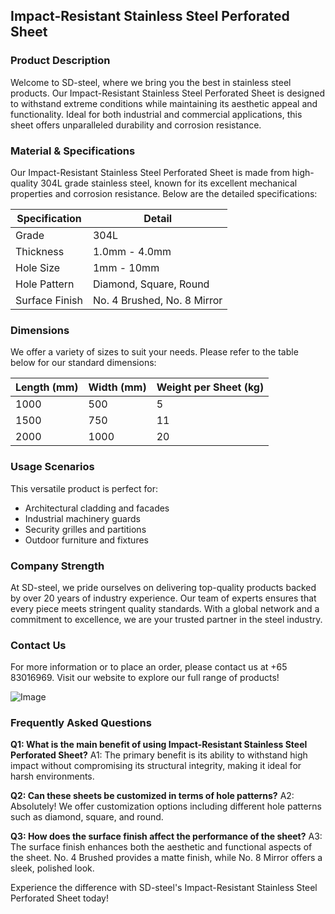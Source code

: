 ## Impact-Resistant Stainless Steel Perforated Sheet

### Product Description
Welcome to SD-steel, where we bring you the best in stainless steel products. Our Impact-Resistant Stainless Steel Perforated Sheet is designed to withstand extreme conditions while maintaining its aesthetic appeal and functionality. Ideal for both industrial and commercial applications, this sheet offers unparalleled durability and corrosion resistance.

### Material & Specifications
Our Impact-Resistant Stainless Steel Perforated Sheet is made from high-quality 304L grade stainless steel, known for its excellent mechanical properties and corrosion resistance. Below are the detailed specifications:

| Specification | Detail |
|---------------|--------|
| Grade         | 304L   |
| Thickness     | 1.0mm - 4.0mm |
| Hole Size     | 1mm - 10mm |
| Hole Pattern  | Diamond, Square, Round |
| Surface Finish| No. 4 Brushed, No. 8 Mirror |

### Dimensions
We offer a variety of sizes to suit your needs. Please refer to the table below for our standard dimensions:

| Length (mm) | Width (mm) | Weight per Sheet (kg) |
|-------------|------------|-----------------------|
| 1000        | 500        | 5                     |
| 1500        | 750        | 11                    |
| 2000        | 1000       | 20                    |

### Usage Scenarios
This versatile product is perfect for:
- Architectural cladding and facades
- Industrial machinery guards
- Security grilles and partitions
- Outdoor furniture and fixtures

### Company Strength
At SD-steel, we pride ourselves on delivering top-quality products backed by over 20 years of industry experience. Our team of experts ensures that every piece meets stringent quality standards. With a global network and a commitment to excellence, we are your trusted partner in the steel industry.

### Contact Us
For more information or to place an order, please contact us at +65 83016969. Visit our website to explore our full range of products!

![Image](https://github.com/user-attachments/assets/2567258e-e124-4816-932d-1809bd27ef0b)

### Frequently Asked Questions
**Q1: What is the main benefit of using Impact-Resistant Stainless Steel Perforated Sheet?**
A1: The primary benefit is its ability to withstand high impact without compromising its structural integrity, making it ideal for harsh environments.

**Q2: Can these sheets be customized in terms of hole patterns?**
A2: Absolutely! We offer customization options including different hole patterns such as diamond, square, and round.

**Q3: How does the surface finish affect the performance of the sheet?**
A3: The surface finish enhances both the aesthetic and functional aspects of the sheet. No. 4 Brushed provides a matte finish, while No. 8 Mirror offers a sleek, polished look.

Experience the difference with SD-steel's Impact-Resistant Stainless Steel Perforated Sheet today!
